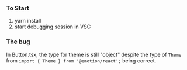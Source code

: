 ### To Start

1. yarn install
2. start debugging session in VSC

### The bug

In Button.tsx, the type for theme is still "object" despite the type of `Theme` from `import { Theme } from '@emotion/react';` being correct.
